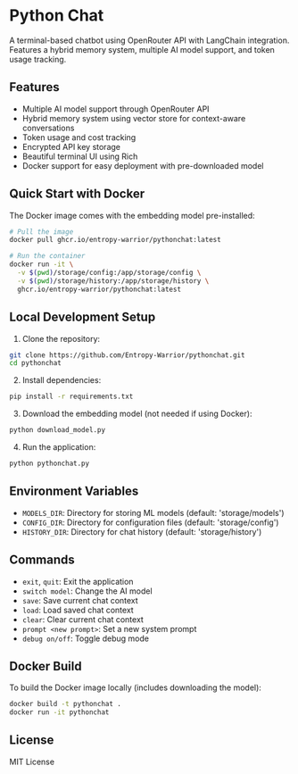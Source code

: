 # Python Chat

A terminal-based chatbot using OpenRouter API with LangChain integration. Features a hybrid memory system, multiple AI model support, and token usage tracking.

## Features

- Multiple AI model support through OpenRouter API
- Hybrid memory system using vector store for context-aware conversations
- Token usage and cost tracking
- Encrypted API key storage
- Beautiful terminal UI using Rich
- Docker support for easy deployment with pre-downloaded model

## Quick Start with Docker

The Docker image comes with the embedding model pre-installed:

```bash
# Pull the image
docker pull ghcr.io/entropy-warrior/pythonchat:latest

# Run the container
docker run -it \
  -v $(pwd)/storage/config:/app/storage/config \
  -v $(pwd)/storage/history:/app/storage/history \
  ghcr.io/entropy-warrior/pythonchat:latest
```

## Local Development Setup

1. Clone the repository:
```bash
git clone https://github.com/Entropy-Warrior/pythonchat.git
cd pythonchat
```

2. Install dependencies:
```bash
pip install -r requirements.txt
```

3. Download the embedding model (not needed if using Docker):
```bash
python download_model.py
```

4. Run the application:
```bash
python pythonchat.py
```

## Environment Variables

- `MODELS_DIR`: Directory for storing ML models (default: 'storage/models')
- `CONFIG_DIR`: Directory for configuration files (default: 'storage/config')
- `HISTORY_DIR`: Directory for chat history (default: 'storage/history')

## Commands

- `exit`, `quit`: Exit the application
- `switch model`: Change the AI model
- `save`: Save current chat context
- `load`: Load saved chat context
- `clear`: Clear current chat context
- `prompt <new prompt>`: Set a new system prompt
- `debug on/off`: Toggle debug mode

## Docker Build

To build the Docker image locally (includes downloading the model):

```bash
docker build -t pythonchat .
docker run -it pythonchat
```

## License

MIT License 